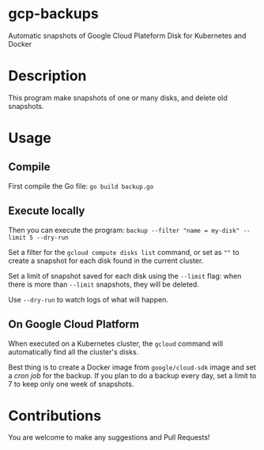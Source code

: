 # gcp-backups
Automatic snapshots of Google Cloud Plateform Disk for Kubernetes and Docker

# Description

This program make snapshots of one or many disks, and delete old snapshots.

# Usage

## Compile

First compile the Go file: `go build backup.go`

## Execute locally

Then you can execute the program: `backup --filter "name = my-disk" --limit 5 --dry-run`

Set a filter for the `gcloud compute disks list` command, or set as `""` to create a snapshot for each disk found in the current cluster.

Set a limit of snapshot saved for each disk using the `--limit` flag: when there is more than `--limit` snapshots, they will be deleted.

Use `--dry-run` to watch logs of what will happen.

## On Google Cloud Platform

When executed on a Kubernetes cluster, the `gcloud` command will automatically find all the cluster's disks.

Best thing is to create a Docker image from `google/cloud-sdk` image and set a *cron job* for the backup. If you plan to do a backup every day, set a limit to 7 to keep only one week of snapshots.

# Contributions

You are welcome to make any suggestions and Pull Requests!

